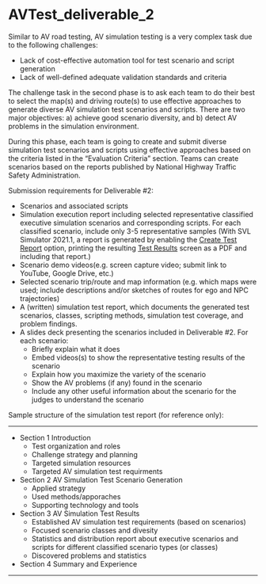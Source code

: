 # AVTest_deliverable_2
Similar to AV road testing, AV simulation testing is a very complex task due to the following challenges:
  - Lack of cost-effective automation tool for test scenario and script generation
  - Lack of well-defined adequate validation standards and criteria

The challenge task in the second phase is to ask each team to do their best to select the map(s) and driving route(s) to use effective approaches to generate diverse AV simulation test scenarios and scripts. There are two major objectives: a) achieve good scenario diversity, and b) detect AV problems in the simulation environment.

During this phase, each team is going to create and submit diverse simulation test scenarios and scripts using effective approaches based on the criteria listed in the “Evaluation Criteria” section. Teams can create scenarios based on the reports published by National Highway Traffic Safety Administration.

Submission requirements for Deliverable #2:
 - Scenarios and associated scripts
 - Simulation execution report including selected representative classified executive simulation scenarios and corresponding scripts. For each classified scenario, include only 3-5 representative samples (With SVL Simulator 2021.1, a report is generated by enabling the [Create Test Report](https://www.svlsimulator.com/docs/user-interface/web/simulations/#general) option, printing the resulting [Test Results](https://www.svlsimulator.com/docs/user-interface/web/test-results/) screen as a PDF and including that report.)
 - Scenario demo videos(e.g. screen capture video; submit link to YouTube, Google Drive, etc.)
 - Selected scenario trip/route and map information (e.g. which maps were used; include descriptions and/or sketches of routes for ego and NPC trajectories)
 - A (written) simulation test report, which documents the generated test scenarios, classes, scripting methods, simulation test coverage, and problem findings.
 - A slides deck presenting the scenarios included in Deliverable #2. For each scenario: 
   - Briefly explain what it does
   - Embed videos(s) to show the representative testing results of the scenario
   - Explain how you maximize the variety of the scenario
   - Show the AV problems (if any) found in the scenario
   - Include any other useful information about the scenario for the judges to understand the scenario

Sample structure of the simulation test report (for reference only):
***********************************************************************
  * Section 1 Introduction
    * Test organization and roles
    * Challenge strategy and planning
    * Targeted simulation resources 
    * Targeted AV simulation test requirments
  * Section 2 AV Simulation Test Scenario Generation
    * Applied strategy
    * Used methods/apporaches
    * Supporting technology and tools
  * Section 3 AV Simulation Test Results
    * Established AV simulation test requirements (based on scenarios)
    * Focused scenario classes and divesity 
    * Statistics and distribution report about executive scenarios and scripts for different classified scenario types (or classes)
    * Discovered problems and statistics
  * Section 4 Summary and Experience
***********************************************************************
